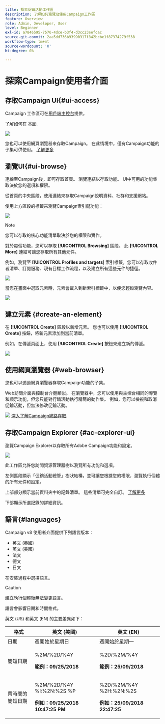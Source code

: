 ```yaml
---
title: 探索促銷活動工作區
description: 了解如何瀏覽及使用Campaign工作區
feature: Overview
role: Admin, Developer, User
level: Beginner
exl-id: a7846b95-7570-4dce-b3f4-d3cc23eefcac
source-git-commit: 2aa5dd736b93990317f842bcbe1f87374279f538
workflow-type: tm+mt
source-wordcount: '0'
ht-degree: 0%

---
```


# 探索Campaign使用者介面

## 存取Campaign UI{#ui-access}

Campaign 工作區可在[用戶端主控台](../architecture/general-architecture.md)提供。

了解如何在 [本節](../start/connect.md).

![](assets/home-page.png)

您也可以使用網頁瀏覽器來存取Campaign。 在此情境中，僅有Campaign功能的子集可供使用。 [了解更多](#web-browser)

## 瀏覽UI{#ui-browse}

連線至Campaign後，即可存取首頁。 瀏覽連結以存取功能。 UI中可用的功能集取決於您的選項和權限。

從首頁的中央區段，使用連結來存取Campaign說明資料、社群和支援網站。

使用上方區段的標籤來瀏覽Campaign索引鍵功能：

![](assets/overview-home.png)

>[!NOTE]
>
>您可以存取的核心功能清單取決於您的權限和實作。

對於每個功能，您可以存取 **[!UICONTROL Browsing]** 區段。 此 **[!UICONTROL More]** 連結可讓您存取所有其他元件。

例如，瀏覽至 **[!UICONTROL Profiles and targets]** 索引標籤，您可以存取收件者清單、訂閱服務、現有目標工作流程，以及建立所有這些元件的捷徑。

![](assets/overview-list.png)

當您在畫面中選取元素時，元素會載入到新索引標籤中，以便您輕鬆瀏覽內容。

![](assets/new-tab.png)

## 建立元素 {#create-an-element}

在 **[!UICONTROL Create]** 區段以新增元素。 您也可以使用 **[!UICONTROL Create]** 按鈕，將新元素添加到當前清單。

例如，在傳遞頁面上，使用 **[!UICONTROL Create]** 按鈕來建立新的傳遞。

![](assets/new-recipient.png)

## 使用網頁瀏覽器 {#web-browser}

您也可以透過網頁瀏覽器存取Campaign功能的子集。

Web訪問介面與控制台介麵類似。 在瀏覽器中，您可以使用與主控台相同的導覽和顯示功能，但您只能對行銷活動執行精簡的動作集。 例如，您可以檢視和取消促銷活動，但無法修改促銷活動。

![](../assets/do-not-localize/glass.png) [深入了解Campaign網路存取](../start/connect.md#web-access).

## 存取Campaign Explorer {#ac-explorer-ui}

瀏覽Campaign Explorer以存取所有Adobe Campaign功能和設定。

![](assets/explorer.png)

此工作區允許您訪問資源管理器樹以瀏覽所有功能和選項。

左側區段顯示「促銷活動總管」樹狀結構，並可讓您根據您的權限，瀏覽執行個體的所有元件和設定。

上部部分顯示當前資料夾中的記錄清單。 這些清單可完全自訂。 [了解更多](../config/ui-settings.md)

下部顯示所選記錄的詳細資訊。

## 語言{#languages}

Campaign v8 使用者介面提供下列語言版本：

* 英文 (英國)
* 英文 (美國)
* 法文
* 德文
* 日文

在安裝過程中選擇語言。

>[!CAUTION]
>
>建立執行個體後無法變更語言。

語言會影響日期和時間格式。

英文 (US) 和英文 (EN) 的主要差異如下：

<table> 
 <thead> 
  <tr> 
   <th> 格式<br /> </th> 
   <th> 英文 (美國)<br /> </th> 
   <th> 英文 (EN)<br /> </th> 
  </tr> 
 </thead> 
 <tbody> 
  <tr> 
   <td> 日期<br /> </td> 
   <td> 週開始於星期日<br /> </td> 
   <td> 週開始於星期一<br /> </td> 
  </tr> 
  <tr> 
   <td> 簡短日期<br /> </td> 
   <td> <p>%2M/%2D/%4Y</p><p><strong>範例：09/25/2018</strong></p> </td> 
   <td> <p>%2D/%2M/%4Y</p><p><strong>範例：25/09/2018</strong></p> </td> 
  </tr> 
  <tr> 
   <td> 帶時間的簡短日期<br /> </td> 
   <td> <p>%2M/%2D/%4Y %I:%2N:%2S %P</p><p><strong>例如：09/25/2018 10:47:25 PM</strong></p> </td> 
   <td> <p>%2D/%2M/%4Y %2H:%2N:%2S</p><p><strong>例如：25/09/2018 22:47:25</strong></p> </td> 
  </tr> 
 </tbody> 
</table>
